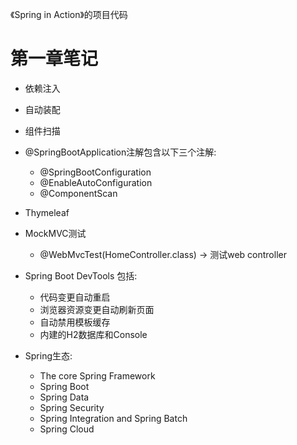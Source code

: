 《Spring in Action》的项目代码

# 第一章笔记
- 依赖注入
- 自动装配
- 组件扫描
- @SpringBootApplication注解包含以下三个注解:
  - @SpringBootConfiguration
  - @EnableAutoConfiguration
  - @ComponentScan
  
- Thymeleaf
- MockMVC测试
  - @WebMvcTest(HomeController.class) -> 测试web controller
- Spring Boot DevTools 包括:
  - 代码变更自动重启
  - 浏览器资源变更自动刷新页面
  - 自动禁用模板缓存
  - 内建的H2数据库和Console

- Spring生态:
  - The core Spring Framework
  - Spring Boot
  - Spring Data
  - Spring Security
  - Spring Integration and Spring Batch
  - Spring Cloud